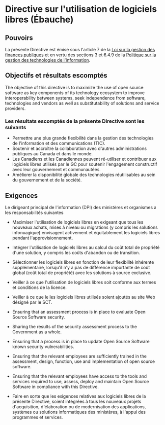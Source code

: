# Directive sur l'utilisation de logiciels libres (Ébauche)

## Pouvoirs

La présente Directive est émise sous l'article 7 de la [Loi sur la gestion des finances publiques](https://laws-lois.justice.gc.ca/fra/lois/f-11/) et en vertu des sections 3 et 6.4.9 de la [Politique sur la gestion des technologies de l'information](https://www.tbs-sct.gc.ca/pol/doc-fra.aspx?id=12755).

## Objectifs et résultats escomptés

The objective of this directive is to maximize the use of open source software as key components of its technology ecosystem to improve interoperability between systems, seek independence from software, technologies and vendors as well as substitutability of solutions and service providers.

### Les résultats escomptés de la présente Directive sont les suivants

* Permettre une plus grande flexibilité dans la gestion des technologies de l'information et des communications (TIC).
* Soutenir et accroître la collaboration avec d'autres administrations publiques au Canada et dans le monde.
* Les Canadiens et les Canadiennes peuvent ré-utiliser et contribuer aux logiciels libres utilisés par le GC pour soutenir l'engagement constructif avec leur gouvernement et communautées.
* Améliorer la disponibilité globale des technologies réutilisables au sein du gouvernement et de la société.

## Exigences

Le dirigeant principal de l'information (DPI) des ministères et organismes a les responsabilités suivantes

* Maximiser l'utilisation de logiciels libres en exigeant que tous les nouveaux achats, mises à niveau ou migrations (y compris les solutions infonuagique) envisagent activement et équitablement les logiciels libres pendant l'approvisionnement.
* Intégrer l'utilisation de logiciels libres au calcul du coût total de propriété d'une solution, y compris les coûts d'abandon ou de transition.
* Sélectionner les logiciels libres en fonction de leur flexibilité inhérente supplémentaire, lorsqu'il n'y a pas de différence importante de coût global (coût total de propriété) avec les solutions à source exclusive.
* Veiller à ce que l'utilisation de logiciels libres soit conforme aux termes et conditions de la licence.
* Veiller à ce que le les logiciels libres utilisés soient ajoutés au site Web désigné par le SCT.

* Ensuring that an assessment process is in place to evaluate Open Source Software security.
* Sharing the results of the security assessment process to the Government as a whole.
* Ensuring that a process is in place to update Open Source Software known security vulnerabilities.
* Ensuring that the relevant employees are sufficiently trained in the assessment, design, function, use and implementation of open source software.
* Ensuring that the relevant employees have access to the tools and services required to use, assess, deploy and maintain Open Source Software in compliance with this Directive.

* Faire en sorte que les exigences relatives aux logiciels libres de la présente Directive, soient intégrées à tous les nouveaux projets d'acquisition, d'élaboration ou de modernisation des applications, systèmes ou solutions informatiques des ministères, à l'appui des programmes et services.
